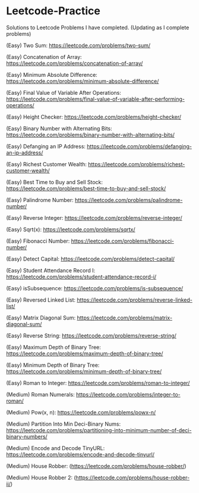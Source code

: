 # Leetcode-Practice
Solutions to Leetcode Problems I have completed. (Updating as I complete problems)

(Easy) Two Sum: https://leetcode.com/problems/two-sum/

(Easy) Concatenation of Array: https://leetcode.com/problems/concatenation-of-array/

(Easy) Minimum Absolute Difference: https://leetcode.com/problems/minimum-absolute-difference/

(Easy) Final Value of Variable After Operations: https://leetcode.com/problems/final-value-of-variable-after-performing-operations/

(Easy) Height Checker: https://leetcode.com/problems/height-checker/

(Easy) Binary Number with Alternating Bits: https://leetcode.com/problems/binary-number-with-alternating-bits/

(Easy) Defanging an IP Address: https://leetcode.com/problems/defanging-an-ip-address/

(Easy) Richest Customer Wealth: https://leetcode.com/problems/richest-customer-wealth/

(Easy) Best Time to Buy and Sell Stock: https://leetcode.com/problems/best-time-to-buy-and-sell-stock/

(Easy) Palindrome Number: https://leetcode.com/problems/palindrome-number/

(Easy) Reverse Integer: https://leetcode.com/problems/reverse-integer/

(Easy) Sqrt(x): https://leetcode.com/problems/sqrtx/

(Easy) Fibonacci Number: https://leetcode.com/problems/fibonacci-number/

(Easy) Detect Capital: https://leetcode.com/problems/detect-capital/

(Easy) Student Attendance Record I: https://leetcode.com/problems/student-attendance-record-i/

(Easy) isSubsequence: https://leetcode.com/problems/is-subsequence/

(Easy) Reversed Linked List: https://leetcode.com/problems/reverse-linked-list/

(Easy) Matrix Diagonal Sum: https://leetcode.com/problems/matrix-diagonal-sum/

(Easy) Reverse String: https://leetcode.com/problems/reverse-string/

(Easy) Maximum Depth of Binary Tree: https://leetcode.com/problems/maximum-depth-of-binary-tree/

(Easy) Minimum Depth of Binary Tree: https://leetcode.com/problems/minimum-depth-of-binary-tree/

(Easy) Roman to Integer: https://leetcode.com/problems/roman-to-integer/

(Medium) Roman Numerals: https://leetcode.com/problems/integer-to-roman/

(Medium) Pow(x, n): https://leetcode.com/problems/powx-n/

(Medium) Partition Into Min Deci-Binary Nums: https://leetcode.com/problems/partitioning-into-minimum-number-of-deci-binary-numbers/

(Medium) Encode and Decode TinyURL: https://leetcode.com/problems/encode-and-decode-tinyurl/

(Medium) House Robber: (https://leetcode.com/problems/house-robber/)

(Medium) House Robber 2: (https://leetcode.com/problems/house-robber-ii/)
